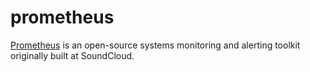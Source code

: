 prometheus
==========

[Prometheus][1] is an open-source systems monitoring and alerting toolkit originally built at SoundCloud.

[1]: https://prometheus.io/docs/introduction/overview/
